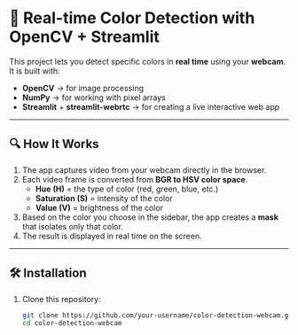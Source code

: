 # 🎥 Real-time Color Detection with OpenCV + Streamlit

This project lets you detect specific colors in **real time** using your **webcam**.  
It is built with:
- **OpenCV** → for image processing  
- **NumPy** → for working with pixel arrays  
- **Streamlit** + **streamlit-webrtc** → for creating a live interactive web app  

---

## 🔍 How It Works
1. The app captures video from your webcam directly in the browser.  
2. Each video frame is converted from **BGR to HSV color space**.  
   - **Hue (H)** = the type of color (red, green, blue, etc.)  
   - **Saturation (S)** = intensity of the color  
   - **Value (V)** = brightness of the color  
3. Based on the color you choose in the sidebar, the app creates a **mask** that isolates only that color.  
4. The result is displayed in real time on the screen.  

---

## 🛠️ Installation

1. Clone this repository:
   ```bash
   git clone https://github.com/your-username/color-detection-webcam.git
   cd color-detection-webcam
